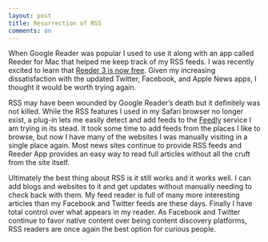 ```yaml
---
layout: post
title: Resurrection of RSS
comments: on
---
```

When Google Reader was popular I used to use it along with an app called Reeder for Mac that helped me keep track of my RSS feeds. I was recently excited to learn that [Reeder 3 is now free](http://reederapp.com). Given my increasing dissatisfaction with the updated Twitter, Facebook, and Apple News apps, I thought it would be worth trying again.

RSS may have been wounded by Google Reader’s death but it definitely was not killed. While the RSS features I used in my Safari browser no longer exist, a plug-in lets me easily detect and add feeds to the [Feedly](https://feedly.com/) service I am trying in its stead. It took some time to add feeds from the places I like to browse, but now I have many of the websites I was manually visiting in a single place again. Most news sites continue to provide RSS feeds and Reeder App provides an easy way to read full articles without all the cruft from the site itself.

Ultimately the best thing about RSS is it still works and it works well. I can add blogs and websites to it and get updates without manually needing to check back with them. My feed reader is full of many more interesting articles than my Facebook and Twitter feeds are these days. Finally I have total control over what appears in my reader. As Facebook and Twitter continue to favor native content over being content discovery platforms, RSS readers are once again the best option for curious people.
